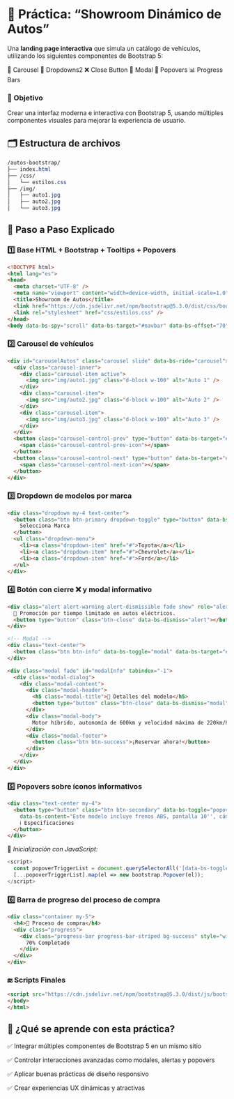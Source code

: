 # 🚗 **Práctica: “Showroom Dinámico de Autos”**

Una **landing page interactiva** que simula un catálogo de vehículos, utilizando los siguientes componentes de Bootstrap 5:

🔁 Carousel
 📂 Dropdowns2
 ❌ Close Button
 🧊 Modal
 💬 Popovers
 📊 Progress Bars

### 🎯 Objetivo

Crear una interfaz moderna e interactiva con Bootstrap 5, usando múltiples componentes visuales para mejorar la experiencia de usuario.

## 🗂️ Estructura de archivos

```css
/autos-bootstrap/
├── index.html
├── /css/
│   └── estilos.css
├── /img/
│   ├── auto1.jpg
│   ├── auto2.jpg
│   └── auto3.jpg
```

## 🧩 Paso a Paso Explicado

### 1️⃣ Base HTML + Bootstrap + Tooltips + Popovers

```html
<!DOCTYPE html>
<html lang="es">
<head>
  <meta charset="UTF-8" />
  <meta name="viewport" content="width=device-width, initial-scale=1.0" />
  <title>Showroom de Autos</title>
  <link href="https://cdn.jsdelivr.net/npm/bootstrap@5.3.0/dist/css/bootstrap.min.css" rel="stylesheet" />
  <link rel="stylesheet" href="css/estilos.css" />
</head>
<body data-bs-spy="scroll" data-bs-target="#navbar" data-bs-offset="70">
```

### 2️⃣ Carousel de vehículos

```html
<div id="carouselAutos" class="carousel slide" data-bs-ride="carousel">
  <div class="carousel-inner">
    <div class="carousel-item active">
      <img src="img/auto1.jpg" class="d-block w-100" alt="Auto 1" />
    </div>
    <div class="carousel-item">
      <img src="img/auto2.jpg" class="d-block w-100" alt="Auto 2" />
    </div>
    <div class="carousel-item">
      <img src="img/auto3.jpg" class="d-block w-100" alt="Auto 3" />
    </div>
  </div>
  <button class="carousel-control-prev" type="button" data-bs-target="#carouselAutos" data-bs-slide="prev">
    <span class="carousel-control-prev-icon"></span>
  </button>
  <button class="carousel-control-next" type="button" data-bs-target="#carouselAutos" data-bs-slide="next">
    <span class="carousel-control-next-icon"></span>
  </button>
</div>
```

### 3️⃣ Dropdown de modelos por marca

```html
<div class="dropdown my-4 text-center">
  <button class="btn btn-primary dropdown-toggle" type="button" data-bs-toggle="dropdown">
    Selecciona Marca
  </button>
  <ul class="dropdown-menu">
    <li><a class="dropdown-item" href="#">Toyota</a></li>
    <li><a class="dropdown-item" href="#">Chevrolet</a></li>
    <li><a class="dropdown-item" href="#">Ford</a></li>
  </ul>
</div>
```

### 4️⃣ Botón con cierre ❌ y modal informativo

```html
<div class="alert alert-warning alert-dismissible fade show" role="alert">
  🚨 Promoción por tiempo limitado en autos eléctricos.
  <button type="button" class="btn-close" data-bs-dismiss="alert"></button>
</div>

<!-- Modal -->
<div class="text-center">
  <button class="btn btn-info" data-bs-toggle="modal" data-bs-target="#modalInfo">Ver más info</button>
</div>

<div class="modal fade" id="modalInfo" tabindex="-1">
  <div class="modal-dialog">
    <div class="modal-content">
      <div class="modal-header">
        <h5 class="modal-title">🚗 Detalles del modelo</h5>
        <button type="button" class="btn-close" data-bs-dismiss="modal"></button>
      </div>
      <div class="modal-body">
        Motor híbrido, autonomía de 600km y velocidad máxima de 220km/h.
      </div>
      <div class="modal-footer">
        <button class="btn btn-success">¡Reservar ahora!</button>
      </div>
    </div>
  </div>
</div>
```

### 5️⃣ Popovers sobre íconos informativos

```html
<div class="text-center my-4">
  <button type="button" class="btn btn-secondary" data-bs-toggle="popover" title="Info técnica"
    data-bs-content="Este modelo incluye frenos ABS, pantalla 10'', cámara trasera y más.">
    ℹ️ Especificaciones
  </button>
</div>
```

🧠 *Inicialización con JavaScript:*

```javascript
<script>
  const popoverTriggerList = document.querySelectorAll('[data-bs-toggle="popover"]');
  [...popoverTriggerList].map(el => new bootstrap.Popover(el));
</script>
```

### 6️⃣ Barra de progreso del proceso de compra

```html
<div class="container my-5">
  <h4>🛒 Proceso de compra</h4>
  <div class="progress">
    <div class="progress-bar progress-bar-striped bg-success" style="width: 70%">
      70% Completado
    </div>
  </div>
</div>
```

### 🔚 Scripts Finales

```html
<script src="https://cdn.jsdelivr.net/npm/bootstrap@5.3.0/dist/js/bootstrap.bundle.min.js"></script>
</body>
</html>
```

## 🧠 ¿Qué se aprende con esta práctica?

✅ Integrar múltiples componentes de Bootstrap 5 en un mismo sitio

✅ Controlar interacciones avanzadas como modales, alertas y popovers

✅ Aplicar buenas prácticas de diseño responsivo

✅ Crear experiencias UX dinámicas y atractivas